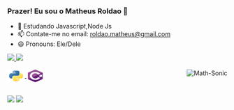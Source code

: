 ### Prazer! Eu sou o Matheus Roldao 👋

- 🌱 Estudando Javascript,Node Js
- 📫 Contate-me no email: roldao.matheus@gmail.com
- 😄 Pronouns: Ele/Dele

<div>
  <a href="https://github.com/MatheusRoldao">
  <img height="180em" src="https://github-readme-stats.vercel.app/api?username=MatheusRoldao&show_icons=true&theme=dark&include_all_commits=true&count_private=true"/>
  <img height="180em" src="https://github-readme-stats.vercel.app/api/top-langs/?username=MatheusRoldao&layout=compact&langs_count=7&theme=dark"/>
</div>
<div style="display: inline_block"><br>
  <img align="center" alt="Math-Python" height="30" width="40" src="https://raw.githubusercontent.com/devicons/devicon/master/icons/python/python-original.svg">
  <img align="center" alt="Math-Csharp" height="30" width="40" src="https://raw.githubusercontent.com/devicons/devicon/master/icons/csharp/csharp-original.svg">
  <img align="right" alt="Math-Sonic" src="https://i.gifer.com/origin/cb/cbad8974b5928d9e4878525b25d64c2d_w200.gif"
</div>
 
##
  
<div>

  <a href = "mailto:roldao.matheus@gmail.com"><img src="https://img.shields.io/badge/-Gmail-%23333?style=for-the-badge&logo=gmail&logoColor=white" target="_blank"></a>
  <a href="https://www.linkedin.com/in/matheus-rold%C3%A3o-68b97220a/" target="_blank"><img src="https://img.shields.io/badge/-LinkedIn-%230077B5?style=for-the-badge&logo=linkedin&logoColor=white" target="_blank"></a> 
 
  
 
</div>
